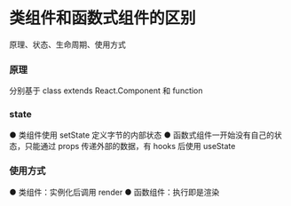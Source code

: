 # 类组件和函数式组件的区别

原理、状态、生命周期、使用方式

### 原理

分别基于 class extends React.Component 和 function

### state

● 类组件使用 setState 定义字节的内部状态
● 函数式组件一开始没有自己的状态，只能通过 props 传递外部的数据，有 hooks 后使用 useState

### 使用方式

● 类组件：实例化后调用 render
● 函数组件：执行即是渲染
